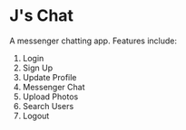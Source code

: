 # J's Chat
A messenger chatting app.
Features include:
1. Login
2. Sign Up
3. Update Profile
3. Messenger Chat
4. Upload Photos
5. Search Users
6. Logout
